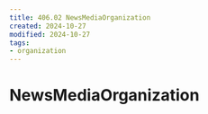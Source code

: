 ```yaml
---
title: 406.02 NewsMediaOrganization
created: 2024-10-27
modified: 2024-10-27
tags:
- organization
---
```

# NewsMediaOrganization
